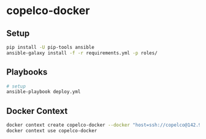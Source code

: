 # copelco-docker

## Setup

```sh
pip install -U pip-tools ansible
ansible-galaxy install -f -r requirements.yml -p roles/
```

## Playbooks

```sh
# setup
ansible-playbook deploy.yml
```

## Docker Context

```sh
docker context create copelco-docker --docker "host=ssh://copelco@142.93.32.206"
docker context use copelco-docker
```
